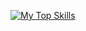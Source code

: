 [![My Top Skills](https://skillicons.dev/icons?i=js,ts,bun,go,react,redux,nextjs,nodejs,express,nestjs,mongodb,postgres,threejs)](https://aungphyo.dev)

<!-- <img src="https://github-readme-stats.vercel.app/api/top-langs?username=theaungphyo&locale=en&layout=compact&hide_title=true&langs_count=8&theme=dracula&hide_border=false&order=2"  alt="languages graph"  /> -->
